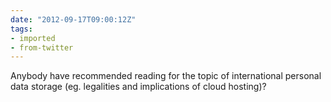 ```yaml
---
date: "2012-09-17T09:00:12Z"
tags:
- imported
- from-twitter
---
```

Anybody have recommended reading for the topic of international personal data storage \(eg. legalities and implications of cloud hosting)?
